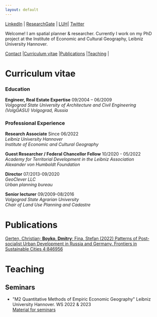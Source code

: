 ```yaml
---
layout: default
---
```


[LinkedIn](https://de.linkedin.com/in/dmitry-boyko-02046896) |
[ResearchGate](https://www.researchgate.net/profile/Dmitry-Boyko) |
[LUH](https://www.iwkg.uni-hannover.de/de/dmitry-boyko)|
[Twitter](https://twitter.com/dm_boyko)

Welcome! I am spatial planner & researcher. Currently I work on my PhD project at the Institute of Economic and Cultural Geography, Leibniz University Hannover.  

[Contact](https://www.iwkg.uni-hannover.de/de/dmitry-boyko) |[Curriculum vitae](#curriculum-vitae) |[Publications](#publications) |[Teaching](#teaching) |

# Curriculum vitae

### Education

**Engineer, Real Estate Expertise** 09/2004 – 06/2009 <br>
*Volgograd State University of Architecture and Civil Engineering (VolgGASU) Volgograd, Russia* <br>


### Professional Experience

**Research Associate** Since 06/2022 <br>
*Leibniz University Hannover* <br>
*Institute of Economic and Cultural Geography*  <br>

**Guest Researcher / Federal Chancellor Fellow** 10/2020 - 05/2022 <br>
*Academy for Territorial Development in the Leibniz Association* <br>
*Alexander von Humboldt Foundation*  <br>

**Director** 07/2013-09/2020 <br>
*GeoClever LLC* <br>
*Urban planning bureau*<br>

**Senior lecturer** 09/2009-08/2016 <br>
*Volgograd State Agrarian University* <br>
*Chair of Land Use Planning and Cadastre* <br>


# Publications

[Gerten, Christian; **Boyko, Dmitry**; Fina, Stefan (2022) Patterns of Post-socialist Urban Development in Russia and Germany. Frontiers in Sustainable Cities 4:846956](https://www.frontiersin.org/articles/10.3389/frsc.2022.846956/full)


# Teaching


## Seminars

- "M2 Quantitative Methods of Empiric Economic Geography" Leibniz University Hannover. WS 2022 & 2023    
[Material for seminars](m2-r-course/r-course.md)
